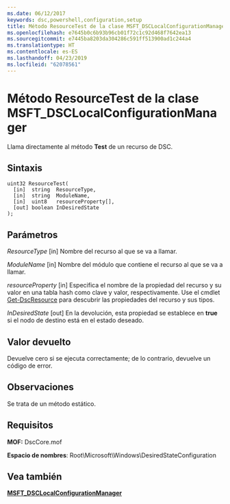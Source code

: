 ```yaml
---
ms.date: 06/12/2017
keywords: dsc,powershell,configuration,setup
title: Método ResourceTest de la clase MSFT_DSCLocalConfigurationManager
ms.openlocfilehash: e7645b0c6b93b96cb01f72c1c92d468f7642ea13
ms.sourcegitcommit: e7445ba8203da304286c591ff513900ad1c244a4
ms.translationtype: HT
ms.contentlocale: es-ES
ms.lasthandoff: 04/23/2019
ms.locfileid: "62078561"
---
```

# <a name="resourcetest-method-of-the-msftdsclocalconfigurationmanager-class"></a>Método ResourceTest de la clase MSFT_DSCLocalConfigurationManager

Llama directamente al método **Test** de un recurso de DSC.

## <a name="syntax"></a>Sintaxis

```mof
uint32 ResourceTest(
  [in]  string  ResourceType,
  [in]  string  ModuleName,
  [in]  uint8   resourceProperty[],
  [out] boolean InDesiredState
);
```

## <a name="parameters"></a>Parámetros

*ResourceType* \[in\] Nombre del recurso al que se va a llamar.

*ModuleName* \[in\] Nombre del módulo que contiene el recurso al que se va a llamar.

*resourceProperty* \[in\] Especifica el nombre de la propiedad del recurso y su valor en una tabla hash como clave y valor, respectivamente. Use el cmdlet [Get-DscResource](/powershell/module/PSDesiredStateConfiguration/Get-DscResource) para descubrir las propiedades del recurso y sus tipos.

*InDesiredState* \[out\] En la devolución, esta propiedad se establece en **true** si el nodo de destino está en el estado deseado.

## <a name="return-value"></a>Valor devuelto

Devuelve cero si se ejecuta correctamente; de lo contrario, devuelve un código de error.

## <a name="remarks"></a>Observaciones

Se trata de un método estático.

## <a name="requirements"></a>Requisitos

**MOF:** DscCore.mof

**Espacio de nombres**: Root\Microsoft\Windows\DesiredStateConfiguration

## <a name="see-also"></a>Vea también

[**MSFT_DSCLocalConfigurationManager**](msft-dsclocalconfigurationmanager.md)